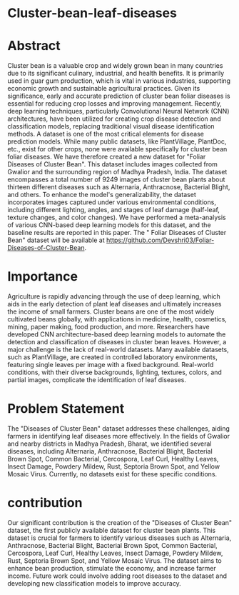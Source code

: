 # Cluster-bean-leaf-diseases
# Abstract
Cluster bean is a valuable crop and widely grown bean in many countries due to its significant culinary, industrial, and health benefits. It is primarily used in guar gum production, which is vital in various industries, supporting economic growth and sustainable agricultural practices. Given its significance, early and accurate prediction of cluster bean foliar diseases is essential for reducing crop losses and improving management. Recently, deep learning techniques, particularly Convolutional Neural Network (CNN) architectures, have been utilized for creating crop disease detection and classification models, replacing traditional visual disease identification methods. A dataset is one of the most critical elements for disease prediction models. While many public datasets, like PlantVillage, PlantDoc, etc., exist for other crops, none were available specifically for cluster bean foliar diseases. We have therefore created a new dataset for "Foliar Diseases of Cluster Bean". This dataset includes images collected from Gwalior and the surrounding region of Madhya Pradesh, India. The dataset encompasses a total number of 9249 images of cluster bean plants about thirteen different diseases such as Alternaria, Anthracnose, Bacterial Blight, and others. To enhance the model's generalizability, the dataset incorporates images captured under various environmental conditions, including different lighting, angles, and stages of leaf damage (half-leaf, texture changes, and color changes). We have performed a meta-analysis of various CNN-based deep learning models for this dataset, and the baseline results are reported in this paper. The " Foliar Diseases of Cluster Bean" dataset will be available at https://github.com/Devshri03/Foliar-Diseases-of-Cluster-Bean.
# Importance 
Agriculture is rapidly advancing through the use of deep learning, which aids in the early detection of plant leaf diseases and ultimately increases the income of small farmers. Cluster beans are one of the most widely cultivated beans globally, with applications in medicine, health, cosmetics, mining, paper making, food production, and more. Researchers have developed CNN architecture-based deep learning models to automate the detection and classification of diseases in cluster bean leaves. However, a major challenge is the lack of real-world datasets. Many available datasets, such as PlantVillage, are created in controlled laboratory environments, featuring single leaves per image with a fixed background. Real-world conditions, with their diverse backgrounds, lighting, textures, colors, and partial images, complicate the identification of leaf diseases.
# Problem Statement
The "Diseases of Cluster Bean" dataset addresses these challenges, aiding farmers in identifying leaf diseases more effectively. In the fields of Gwalior and nearby districts in Madhya Pradesh, Bharat, we identified several diseases, including Alternaria, Anthracnose, Bacterial Blight, Bacterial Brown Spot, Common Bacterial, Cercospora, Leaf Curl, Healthy Leaves, Insect Damage, Powdery Mildew, Rust, Septoria Brown Spot, and Yellow Mosaic Virus. Currently, no datasets exist for these specific conditions.
# contribution
Our significant contribution is the creation of the "Diseases of Cluster Bean" dataset, the first publicly available dataset for cluster bean plants. This dataset is crucial for farmers to identify various diseases such as Alternaria, Anthracnose, Bacterial Blight, Bacterial Brown Spot, Common Bacterial, Cercospora, Leaf Curl, Healthy Leaves, Insect Damage, Powdery Mildew, Rust, Septoria Brown Spot, and Yellow Mosaic Virus. The dataset aims to enhance bean production, stimulate the economy, and increase farmer income. Future work could involve adding root diseases to the dataset and developing new classification models to improve accuracy.
